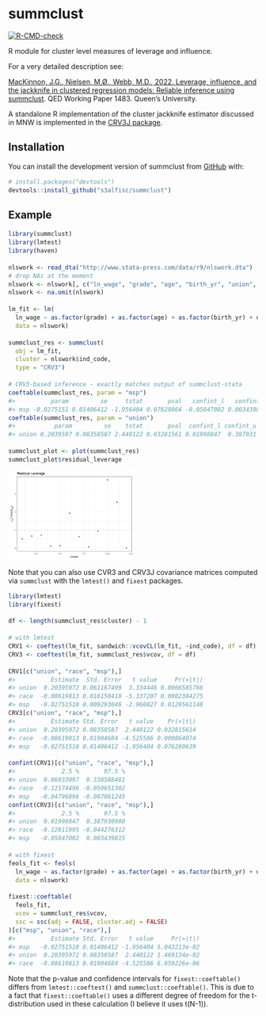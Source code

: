 
<!-- README.md is generated from README.Rmd. Please edit that file -->

# summclust

<!-- badges: start -->

[![R-CMD-check](https://github.com/s3alfisc/summclust/workflows/R-CMD-check/badge.svg)](https://github.com/s3alfisc/summclust/actions)
<!-- badges: end -->

R module for cluster level measures of leverage and influence.

For a very detailed description see:

[MacKinnon, J.G., Nielsen, M.Ø., Webb, M.D., 2022. Leverage, influence,
and the jackknife in clustered regression models: Reliable inference
using summclust](https://arxiv.org/abs/2205.03288). QED Working Paper
1483. Queen’s University.

A standalone R implementation of the cluster jackknife estimator
discussed in MNW is implemented in the [CRV3J
package](https://github.com/s3alfisc/CRV3J).

## Installation

You can install the development version of summclust from
[GitHub](https://github.com/) with:

``` r
# install.packages("devtools")
devtools::install_github("s3alfisc/summclust")
```

## Example

``` r
library(summclust)
library(lmtest)
library(haven)

nlswork <- read_dta("http://www.stata-press.com/data/r9/nlswork.dta")
# drop NAs at the moment
nlswork <- nlswork[, c("ln_wage", "grade", "age", "birth_yr", "union", "race", "msp", "ind_code")]
nlswork <- na.omit(nlswork)

lm_fit <- lm(
  ln_wage ~ as.factor(grade) + as.factor(age) + as.factor(birth_yr) + union +  race + msp,
  data = nlswork)

summclust_res <- summclust(
  obj = lm_fit,
  cluster = nlswork$ind_code,
  type = "CRV3")

# CRV3-based inference - exactly matches output of summclust-stata
coeftable(summclust_res, param = "msp")
#>          param         se     tstat       pval   confint_l   confint_u
#> msp -0.0275151 0.01406412 -1.956404 0.07628064 -0.05847002 0.003439815
coeftable(summclust_res, param = "union")
#>           param         se    tstat       pval  confint_l confint_u
#> union 0.2039597 0.08358587 2.440122 0.03281561 0.01998847  0.387931

summclust_plot <- plot(summclust_res)
summclust_plot$residual_leverage
```

<img src="man/figures/README-example-1.png" width="50%" height="50%" />

Note that you can also use CVR3 and CRV3J covariance matrices computed
via `summclust` with the `lmtest()` and `fixest` packages.

``` r
library(lmtest)
library(fixest)

df <- length(summclust_res$cluster) - 1

# with lmtest
CRV1 <- coeftest(lm_fit, sandwich::vcovCL(lm_fit, ~ind_code), df = df)
CRV3 <- coeftest(lm_fit, summclust_res$vcov, df = df)

CRV1[c("union", "race", "msp"),]
#>          Estimate  Std. Error   t value     Pr(>|t|)
#> union  0.20395972 0.061167499  3.334446 0.0066585766
#> race  -0.08619813 0.016150418 -5.337207 0.0002384275
#> msp   -0.02751510 0.009293046 -2.960827 0.0129561148
CRV3[c("union", "race", "msp"),]
#>          Estimate Std. Error   t value    Pr(>|t|)
#> union  0.20395972 0.08358587  2.440122 0.032815614
#> race  -0.08619813 0.01904684 -4.525586 0.000864074
#> msp   -0.02751510 0.01406412 -1.956404 0.076280639

confint(CRV1)[c("union", "race", "msp"),]
#>             2.5 %       97.5 %
#> union  0.06933097  0.338588481
#> race  -0.12174496 -0.050651302
#> msp   -0.04796896 -0.007061245
confint(CRV3)[c("union", "race", "msp"),]
#>             2.5 %       97.5 %
#> union  0.01998847  0.387930980
#> race  -0.12811995 -0.044276312
#> msp   -0.05847002  0.003439815

# with fixest
feols_fit <- feols(
  ln_wage ~ as.factor(grade) + as.factor(age) + as.factor(birth_yr) + union +  race + msp,
  data = nlswork)

fixest::coeftable(
  feols_fit,
  vcov = summclust_res$vcov,
  ssc = ssc(adj = FALSE, cluster.adj = FALSE)
)[c("msp", "union", "race"),]
#>          Estimate Std. Error   t value     Pr(>|t|)
#> msp   -0.02751510 0.01406412 -1.956404 5.043213e-02
#> union  0.20395972 0.08358587  2.440122 1.469134e-02
#> race  -0.08619813 0.01904684 -4.525586 6.059226e-06
```

Note that the p-value and confidence intervals for `fixest::coeftable()`
differs from `lmtest::coeftest()` and `summclust::coeftable()`. This is
due to a fact that `fixest::coeftable()` uses a different degree of
freedom for the t-distribution used in these calculation (I believe it
uses t(N-1)).
